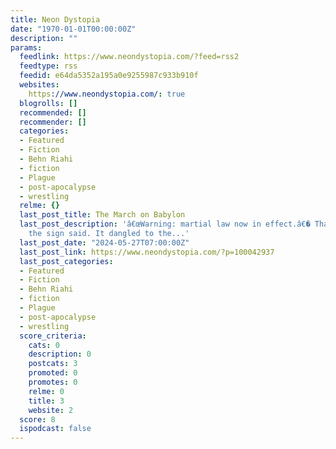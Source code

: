 ```yaml
---
title: Neon Dystopia
date: "1970-01-01T00:00:00Z"
description: ""
params:
  feedlink: https://www.neondystopia.com/?feed=rss2
  feedtype: rss
  feedid: e64da5352a195a0e9255987c933b910f
  websites:
    https://www.neondystopia.com/: true
  blogrolls: []
  recommended: []
  recommender: []
  categories:
  - Featured
  - Fiction
  - Behn Riahi
  - fiction
  - Plague
  - post-apocalypse
  - wrestling
  relme: {}
  last_post_title: The March on Babylon
  last_post_description: 'â€œWarning: martial law now in effect.â€� Thatâ€™s what
    the sign said. It dangled to the...'
  last_post_date: "2024-05-27T07:00:00Z"
  last_post_link: https://www.neondystopia.com/?p=100042937
  last_post_categories:
  - Featured
  - Fiction
  - Behn Riahi
  - fiction
  - Plague
  - post-apocalypse
  - wrestling
  score_criteria:
    cats: 0
    description: 0
    postcats: 3
    promoted: 0
    promotes: 0
    relme: 0
    title: 3
    website: 2
  score: 8
  ispodcast: false
---
```

